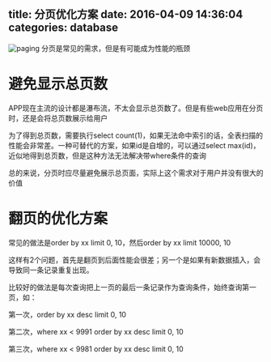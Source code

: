 title: 分页优化方案
date: 2016-04-09 14:36:04
categories: database
---
![paging](http://pic.kyfxbl.com/a2.jpg)
分页是常见的需求，但是有可能成为性能的瓶颈
<!--more-->

# 避免显示总页数

APP现在主流的设计都是瀑布流，不太会显示总页数了。但是有些web应用在分页时，还是会将总页数展示给用户

为了得到总页数，需要执行select count(1)，如果无法命中索引的话，全表扫描的性能会非常差。一种可替代的方案，如果id是自增的，可以通过select max(id)，近似地得到总页数，但是这种方法无法解决带where条件的查询

总的来说，分页时应尽量避免展示总页面，实际上这个需求对于用户并没有很大的价值

# 翻页的优化方案

常见的做法是order by xx limit 0, 10，然后order by xx limit 10000, 10

这样有2个问题，首先是翻页到后面性能会很差；另一个是如果有新数据插入，会导致同一条记录重复出现。

比较好的做法是每次查询把上一页的最后一条记录作为查询条件，始终查询第一页，如：

第一次，order by xx desc limit 0, 10

第二次，where xx &lt; 9991 order by xx desc limit 0, 10

第三次，where xx &lt; 9981 order by xx desc limit 0, 10